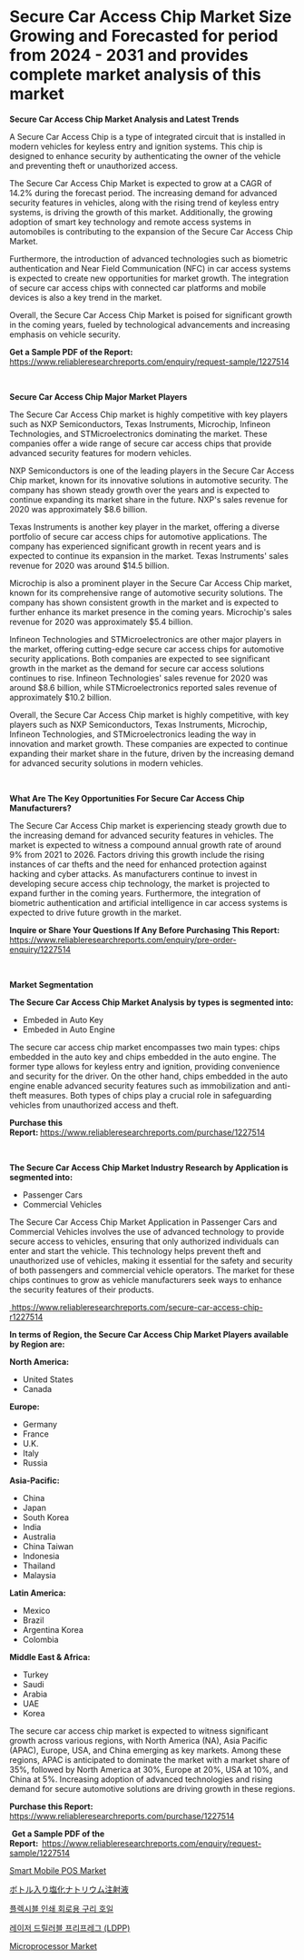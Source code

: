<p><h1>Secure Car Access Chip Market Size Growing and Forecasted for period from 2024 - 2031 and provides complete market analysis of this market</h1></p><p><strong>Secure Car Access Chip Market Analysis and Latest Trends</strong></p>
<p><p>A Secure Car Access Chip is a type of integrated circuit that is installed in modern vehicles for keyless entry and ignition systems. This chip is designed to enhance security by authenticating the owner of the vehicle and preventing theft or unauthorized access.</p><p>The Secure Car Access Chip Market is expected to grow at a CAGR of 14.2% during the forecast period. The increasing demand for advanced security features in vehicles, along with the rising trend of keyless entry systems, is driving the growth of this market. Additionally, the growing adoption of smart key technology and remote access systems in automobiles is contributing to the expansion of the Secure Car Access Chip Market.</p><p>Furthermore, the introduction of advanced technologies such as biometric authentication and Near Field Communication (NFC) in car access systems is expected to create new opportunities for market growth. The integration of secure car access chips with connected car platforms and mobile devices is also a key trend in the market.</p><p>Overall, the Secure Car Access Chip Market is poised for significant growth in the coming years, fueled by technological advancements and increasing emphasis on vehicle security.</p></p>
<p><strong>Get a Sample PDF of the Report:&nbsp;</strong> <a href="https://www.reliableresearchreports.com/enquiry/request-sample/1227514">https://www.reliableresearchreports.com/enquiry/request-sample/1227514</a></p>
<p>&nbsp;</p>
<p><strong>Secure Car Access Chip Major Market Players</strong></p>
<p><p>The Secure Car Access Chip market is highly competitive with key players such as NXP Semiconductors, Texas Instruments, Microchip, Infineon Technologies, and STMicroelectronics dominating the market. These companies offer a wide range of secure car access chips that provide advanced security features for modern vehicles.</p><p>NXP Semiconductors is one of the leading players in the Secure Car Access Chip market, known for its innovative solutions in automotive security. The company has shown steady growth over the years and is expected to continue expanding its market share in the future. NXP's sales revenue for 2020 was approximately $8.6 billion.</p><p>Texas Instruments is another key player in the market, offering a diverse portfolio of secure car access chips for automotive applications. The company has experienced significant growth in recent years and is expected to continue its expansion in the market. Texas Instruments' sales revenue for 2020 was around $14.5 billion.</p><p>Microchip is also a prominent player in the Secure Car Access Chip market, known for its comprehensive range of automotive security solutions. The company has shown consistent growth in the market and is expected to further enhance its market presence in the coming years. Microchip's sales revenue for 2020 was approximately $5.4 billion.</p><p>Infineon Technologies and STMicroelectronics are other major players in the market, offering cutting-edge secure car access chips for automotive security applications. Both companies are expected to see significant growth in the market as the demand for secure car access solutions continues to rise. Infineon Technologies' sales revenue for 2020 was around $8.6 billion, while STMicroelectronics reported sales revenue of approximately $10.2 billion.</p><p>Overall, the Secure Car Access Chip market is highly competitive, with key players such as NXP Semiconductors, Texas Instruments, Microchip, Infineon Technologies, and STMicroelectronics leading the way in innovation and market growth. These companies are expected to continue expanding their market share in the future, driven by the increasing demand for advanced security solutions in modern vehicles.</p></p>
<p>&nbsp;</p>
<p><strong>What Are The Key Opportunities For Secure Car Access Chip Manufacturers?</strong></p>
<p><p>The Secure Car Access Chip market is experiencing steady growth due to the increasing demand for advanced security features in vehicles. The market is expected to witness a compound annual growth rate of around 9% from 2021 to 2026. Factors driving this growth include the rising instances of car thefts and the need for enhanced protection against hacking and cyber attacks. As manufacturers continue to invest in developing secure access chip technology, the market is projected to expand further in the coming years. Furthermore, the integration of biometric authentication and artificial intelligence in car access systems is expected to drive future growth in the market.</p></p>
<p><strong>Inquire or Share Your Questions If Any Before Purchasing This Report:</strong> <a href="https://www.reliableresearchreports.com/enquiry/pre-order-enquiry/1227514">https://www.reliableresearchreports.com/enquiry/pre-order-enquiry/1227514</a></p>
<p>&nbsp;</p>
<p><strong>Market Segmentation</strong></p>
<p><strong>The Secure Car Access Chip Market Analysis by types is segmented into:</strong></p>
<p><ul><li>Embeded in Auto Key</li><li>Embeded in Auto Engine</li></ul></p>
<p><p>The secure car access chip market encompasses two main types: chips embedded in the auto key and chips embedded in the auto engine. The former type allows for keyless entry and ignition, providing convenience and security for the driver. On the other hand, chips embedded in the auto engine enable advanced security features such as immobilization and anti-theft measures. Both types of chips play a crucial role in safeguarding vehicles from unauthorized access and theft.</p></p>
<p><strong>Purchase this Report:&nbsp;</strong><a href="https://www.reliableresearchreports.com/purchase/1227514">https://www.reliableresearchreports.com/purchase/1227514</a></p>
<p>&nbsp;</p>
<p><strong>The Secure Car Access Chip Market Industry Research by Application is segmented into:</strong></p>
<p><ul><li>Passenger Cars</li><li>Commercial Vehicles</li></ul></p>
<p><p>The Secure Car Access Chip Market Application in Passenger Cars and Commercial Vehicles involves the use of advanced technology to provide secure access to vehicles, ensuring that only authorized individuals can enter and start the vehicle. This technology helps prevent theft and unauthorized use of vehicles, making it essential for the safety and security of both passengers and commercial vehicle operators. The market for these chips continues to grow as vehicle manufacturers seek ways to enhance the security features of their products.</p></p>
<p><a href="https://www.reliableresearchreports.com/secure-car-access-chip-r1227514">&nbsp;https://www.reliableresearchreports.com/secure-car-access-chip-r1227514</a></p>
<p><strong>In terms of Region, the Secure Car Access Chip Market Players available by Region are:</strong></p>
<p>
    <p> <strong> North America: </strong>
        <ul>
            <li>United States</li>
            <li>Canada</li>
        </ul>
        </p> 
    <p> <strong> Europe: </strong>
        <ul>
            <li>Germany</li>
            <li>France</li>
            <li>U.K.</li>
            <li>Italy</li>
            <li>Russia</li>
        </ul>
        </p> 
    <p> <strong> Asia-Pacific: </strong>
        <ul>
            <li>China</li>
            <li>Japan</li>
            <li>South Korea</li>
            <li>India</li>
            <li>Australia</li>
            <li>China Taiwan</li>
            <li>Indonesia</li>
            <li>Thailand</li>
            <li>Malaysia</li>
        </ul>
        </p> 
    <p> <strong> Latin America: </strong>
        <ul>
            <li>Mexico</li>
            <li>Brazil</li>
            <li>Argentina Korea</li>
            <li>Colombia</li>
        </ul>
        </p> 
    <p> <strong> Middle East & Africa: </strong>
        <ul>
            <li>Turkey</li>
            <li>Saudi</li>
            <li>Arabia</li>
            <li>UAE</li>
            <li>Korea</li>
        </ul>
    </p>
    </p>
<p><p>The secure car access chip market is expected to witness significant growth across various regions, with North America (NA), Asia Pacific (APAC), Europe, USA, and China emerging as key markets. Among these regions, APAC is anticipated to dominate the market with a market share of 35%, followed by North America at 30%, Europe at 20%, USA at 10%, and China at 5%. Increasing adoption of advanced technologies and rising demand for secure automotive solutions are driving growth in these regions.</p></p>
<p><strong>Purchase this Report: </strong><a href="https://www.reliableresearchreports.com/purchase/1227514">https://www.reliableresearchreports.com/purchase/1227514</a></p>
<p>&nbsp;<strong>Get a Sample PDF of the Report:&nbsp;&nbsp;</strong><a href="https://www.reliableresearchreports.com/enquiry/request-sample/1227514">https://www.reliableresearchreports.com/enquiry/request-sample/1227514</a></p>
<p><strong></strong></p>
<p><p><a href="https://github.com/gcimaudf65/Market-Research-Report-List-1/blob/main/smart-mobile-pos-market.md">Smart Mobile POS Market</a></p><p><a href="https://github.com/SimeonBode1/Market-Research-Report-List-1/blob/main/9608594148403.md">ボトル入り塩化ナトリウム注射液</a></p><p><a href="https://github.com/victorsharp87978/Market-Research-Report-List-1/blob/main/3362320157655.md">플렉시블 인쇄 회로용 구리 호일</a></p><p><a href="https://github.com/hasanrajibul387/Market-Research-Report-List-1/blob/main/9678373157656.md">레이저 드릴러블 프리프레그 (LDPP)</a></p><p><a href="https://github.com/pennyaldbrittonh658/Market-Research-Report-List-1/blob/main/microprocessor-market.md">Microprocessor Market</a></p></p>